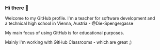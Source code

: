 ### Hi there 👋

Welcome to my GitHub profile. I'm a teacher for software development and a technical high school
in Vienna, Austria - @Die-Spengergasse

My main focus of using GitHub is for educational purposes.

Mainly I'm working with GitHub Classrooms - which are great ;)

<!--
**grueneis-spengergasse/grueneis-spengergasse** is a ✨ _special_ ✨ repository because its `README.md` (this file) appears on your GitHub profile.

Here are some ideas to get you started:

- 🔭 I’m currently working on ...
- 🌱 I’m currently learning ...
- 👯 I’m looking to collaborate on ...
- 🤔 I’m looking for help with ...
- 💬 Ask me about ...
- 📫 How to reach me: ...
- 😄 Pronouns: ...
- ⚡ Fun fact: ...
-->
